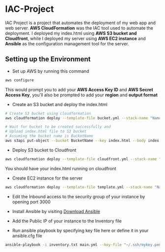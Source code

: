 
# IAC-Project

IAC Project is a project that automates the deployment of my web app and web server. **AWS CloudFormation** was the IAC tool used to automate the deployment. I deployed my index.html using **AWS S3 bucket and Cloudfront**, while I deployed my server using **AWS EC2 instance** and **Ansible** as the configuration management tool for the server.

## Setting up the Environment

* Set up AWS by running this command
```bash
aws configure
```
This would prompt you to add your **AWS Access Key ID** and **AWS Secret Access Key**, you'll also be prompted to add your **region** and **output format**

* Create an S3 bucket and deploy the index.html
```bash
# Create S3 bucket using cloudformation
aws cloudformation deploy --template-file bucket.yml --stack-name "Name" --parameter-overrides MyBucketName="BucketName" 

# Wait for bucket to be created successfully and
# Upload index.html file to S3 bucket
# Assuming the bucket name is BucketName
aws s3api put-object --bucket BucketName --key index.html --body index.html
```

* Deploy S3 bucket to Cloudfront
```bash
aws cloudformation deploy --template-file cloudfront.yml --stack-name "Name2" --parameter-overrides MyBucketName="BucketName"
```

You should have your index.html running on cloudfront

* Create EC2 instance for the server
```bash
aws cloudformation deploy --template-file template.yml --stack-name "Name3" --parameter-overrides AMItoUse="ami" KeyName="keyname.pem" InstanceType="t3.small"
```

* Edit the Inbound access to the security group of your instance by opening port 3000

* Install Ansible by visiting [Download Ansible](https://docs.ansible.com/ansible/latest/installation_guide/intro_installation.html)

* Add the Public IP of your instance to the Inventory file

* Run ansible playbook by specifying key file here or define it in your ansible.cfg file
```bash
ansible-playbook -i inventory.txt main.yml --key-file "~/.ssh/mykey.pem"
```

